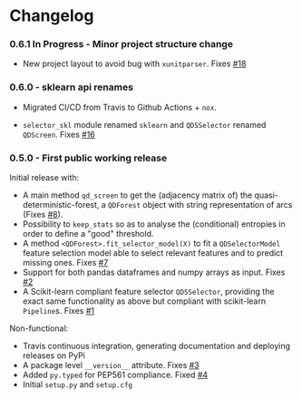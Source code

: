 # Changelog

### 0.6.1 In Progress - Minor project structure change

 - New project layout to avoid bug with `xunitparser`. Fixes [#18](https://github.com/python-qds/qdscreen/issues/18)

### 0.6.0 - sklearn api renames

 - Migrated CI/CD from Travis to Github Actions + `nox`.

 - `selector_skl` module renamed `sklearn` and `QDSSelector` renamed `QDScreen`. Fixes [#16](https://github.com/python-qds/qdscreen/issues/16)

### 0.5.0 - First public working release

Initial release with:

 * A main method `qd_screen` to get the (adjacency matrix of) the quasi-deterministic-forest, a `QDForest` object with string representation of arcs (Fixes [#8](https://github.com/python-qds/qdscreen/issues/8)).
 * Possibility to `keep_stats` so as to analyse the (conditional) entropies in order to define a "good" threshold. 
 * A method `<QDForest>.fit_selector_model(X)` to fit a `QDSelectorModel` feature selection model able to select relevant features and to predict missing ones. Fixes [#7](https://github.com/python-qds/qdscreen/issues/7)
 * Support for both pandas dataframes and numpy arrays as input. Fixes [#2](https://github.com/python-qds/qdscreen/issues/2)
 * A Scikit-learn compliant feature selector `QDSSelector`, providing the exact same functionality as above but compliant with scikit-learn `Pipeline`s. Fixes [#1](https://github.com/python-qds/qdscreen/issues/1)

Non-functional:

 * Travis continuous integration, generating documentation and deploying releases on PyPi
 * A package level `__version__` attribute. Fixes [#3](https://github.com/python-qds/qdscreen/issues/3)
 * Added `py.typed` for PEP561 compliance. Fixed [#4](https://github.com/python-qds/qdscreen/issues/4)
 * Initial `setup.py` and `setup.cfg`
